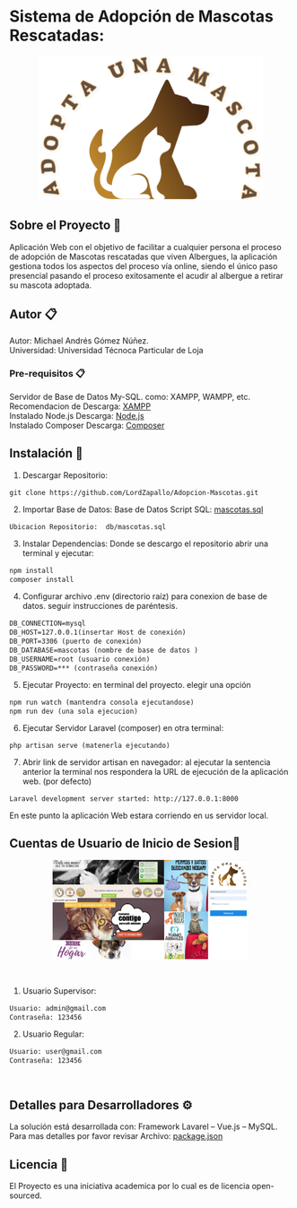 # Sistema de Adopción de Mascotas Rescatadas: 
<p align="center"><img src="https://github.com/LordZapallo/Adopcion-Mascotas/blob/main/public/imagenes/avt.png" width="400"></p>



<!--[![Everything Is AWESOME](https://img.youtube.com/vi/TKLimF9yoJ8/0.jpg)](https://github.com/LordZapallo/Adopcion-Mascotas/blob/main/db/video.mkv "Everything Is AWESOME")-->

## Sobre el Proyecto 🚀
Aplicación Web con el objetivo de facilitar a cualquier persona el proceso de adopción de Mascotas rescatadas que viven Albergues, la aplicación gestiona todos los aspectos del proceso vía online, siendo el único paso presencial pasando el proceso exitosamente el acudir al albergue a retirar su mascota adoptada.

## Autor 📋
Autor: Michael Andrés Gómez Núñez.  <br>   Universidad: Universidad Técnoca Particular de Loja

### Pre-requisitos 📋
Servidor de Base de Datos My-SQL. como: XAMPP, WAMPP, etc. 
Recomendacion de Descarga: <a href="https://www.apachefriends.org/es/download.html">XAMPP</a><br> 
Instalado Node.js 
Descarga: <a href="https://nodejs.org/es/download/">Node.js</a><br> 
Instalado Composer 
Descarga: <a href="https://getcomposer.org/download/">Composer</a>
## Instalación 🔧
1. Descargar Repositorio:
```
git clone https://github.com/LordZapallo/Adopcion-Mascotas.git 
```
2. Importar Base de Datos: 
 Base de Datos Script SQL:  <a href="https://github.com/LordZapallo/Adopcion-Mascotas/blob/main/db/mascotas.sql">mascotas.sql</a>
```
Ubicacion Repositorio:  db/mascotas.sql
```
3. Instalar Dependencias:
 Donde se descargo el repositorio abrir una terminal y ejecutar:
```
npm install
composer install
```
4. Configurar archivo .env (directorio raíz) para conexion de base de datos.
 seguir instrucciones de paréntesis.
```
DB_CONNECTION=mysql
DB_HOST=127.0.0.1(insertar Host de conexión)
DB_PORT=3306 (puerto de conexión)
DB_DATABASE=mascotas (nombre de base de datos )
DB_USERNAME=root (usuario conexión)
DB_PASSWORD=*** (contraseña conexión)
```
5. Ejecutar Proyecto: en terminal del proyecto.
elegir una opción
```
npm run watch (mantendra consola ejecutandose)
npm run dev (una sola ejecucion)
```
6. Ejecutar Servidor Laravel (composer) en otra terminal:
```
php artisan serve (matenerla ejecutando)
```
7. Abrir link de servidor artisan en navegador:
al ejecutar la sentencia anterior la terminal nos respondera la URL de ejecución de la aplicación web.  (por defecto)
```
Laravel development server started: http://127.0.0.1:8000
```
En este punto la aplicación Web estara corriendo en us servidor local.
</b>
## Cuentas de Usuario de Inicio de Sesion📌
<p align="center"><img src="https://github.com/LordZapallo/Adopcion-Mascotas/blob/main/entregables/pagina-inicio.png" width="350"></p><br> 

1. Usuario Supervisor:
```
Usuario: admin@gmail.com
Contraseña: 123456
```
2. Usuario Regular:
```
Usuario: user@gmail.com
Contraseña: 123456
```
<br> 

## Detalles para Desarrolladores ⚙️
La solución está desarrollada con: Framework Lavarel – Vue.js – MySQL.<br> 
Para mas detalles por favor revisar Archivo: <a href="https://github.com/LordZapallo/Adopcion-Mascotas/blob/main/package.json">package.json</a>

## Licencia 📄
El Proyecto es una iniciativa academica por lo cual es de licencia open-sourced.
